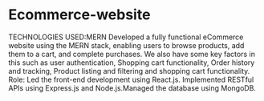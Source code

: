 # Ecommerce-website
TECHNOLOGIES USED:MERN
Developed a fully functional eCommerce website using the MERN stack, enabling users to browse products, add them to a cart, and complete purchases.
We also have some key factors in this such as user authentication, Shopping cart functionality, Order history and tracking, Product listing and filtering
and shopping cart functionality.
Role:  Led the front-end development using React.js. Implemented RESTful APIs using Express.js and Node.js.Managed the database using MongoDB.  
